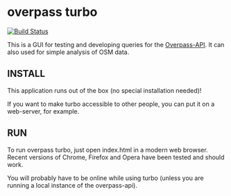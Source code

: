 overpass turbo
==============

[![Build Status](https://secure.travis-ci.org/tyrasd/overpass-ide.png)](https://travis-ci.org/tyrasd/overpass-ide)

This is a GUI for testing and developing queries for the [Overpass-API](http://www.overpass-api.de/). It can also used for simple analysis of OSM data.

INSTALL
-------

This application runs out of the box (no special installation needed)!

If you want to make turbo accessible to other people, you can put it on a web-server, for example.

RUN
---

To run overpass turbo, just open index.html in a modern web browser. Recent versions of Chrome, Firefox and Opera have been tested and should work.

You will probably have to be online while using turbo (unless you are running a local instance of the overpass-api).

